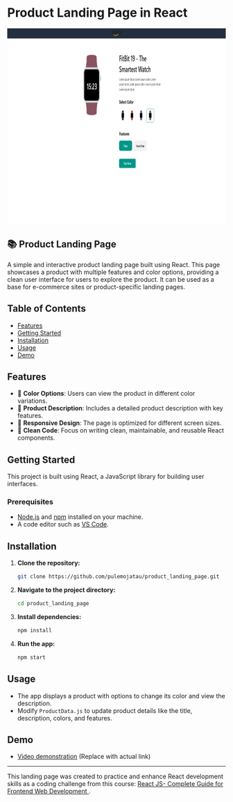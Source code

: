 # Product Landing Page in React

<img src="https://github.com/pulemojatau/react_product_details_web/blob/main/product_details.png" alt="Login Page" width="700" height="450">

## 📚 Product Landing Page
A simple and interactive product landing page built using React. This page showcases a product with multiple features and color options, providing a clean user interface for users to explore the product. It can be used as a base for e-commerce sites or product-specific landing pages.

## Table of Contents
- [Features](#features)
- [Getting Started](#getting-started)
- [Installation](#installation)
- [Usage](#usage)
- [Demo](#demo)

## Features
- 🎨 **Color Options**: Users can view the product in different color variations.
- 📄 **Product Description**: Includes a detailed product description with key features.
- 📱 **Responsive Design**: The page is optimized for different screen sizes.
- 🧼 **Clean Code**: Focus on writing clean, maintainable, and reusable React components.

## Getting Started
This project is built using React, a JavaScript library for building user interfaces.

### Prerequisites
- [Node.js](https://nodejs.org/en/) and [npm](https://www.npmjs.com/) installed on your machine.
- A code editor such as [VS Code](https://code.visualstudio.com/).

## Installation

1. **Clone the repository:**
    ```bash
    git clone https://github.com/pulemojatau/product_landing_page.git
    ```

2. **Navigate to the project directory:**
    ```bash
    cd product_landing_page
    ```

3. **Install dependencies:**
    ```bash
    npm install
    ```

4. **Run the app:**
    ```bash
    npm start
    ```

## Usage
- The app displays a product with options to change its color and view the description.
- Modify `ProductData.js` to update product details like the title, description, colors, and features.

## Demo
- [Video demonstration](https://youtube.com/demo-link) (Replace with actual link)

---

This landing page was created to practice and enhance React development skills as a coding challenge from this course: [React JS- Complete Guide for Frontend Web Development
](https://www.udemy.com/course/react-js-a-complete-guide-for-frontend-web-development/) .
